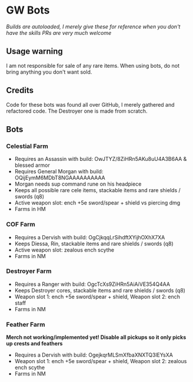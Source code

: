 # GW Bots
*Builds are autoloaded, I merely give these for reference when you don't have the skills*
*PRs are very much welcome*
## Usage warning
I am not responsible for sale of any rare items.
When using bots, do not bring anything you don't want sold.

## Credits
Code for these bots was found all over GitHub, I merely gathered and refactored code.
The Destroyer one is made from scratch.

## Bots

### Celestial Farm
- Requires an Assassin with build: OwJTYZ/8ZiHRn5AKu8uU4A3B6AA & blessed armor
- Requires General Morgan with build: OQijEymM6MDbT8NGAAAAAAAAAA
- Morgan needs sup command rune on his headpiece
- Keeps all possible rare cele items, stackable items  and rare shields / swords (q8)
- Active weapon slot: ench +5e sword/spear + shield vs piercing dmg
- Farms in HM

### COF Farm
- Requires a Dervish with build: OgCjkqqLrSihdftXYijhOXhX7XA
- Keeps Diessa, Rin, stackable items and rare shields / swords (q8)
- Active weapon slot: zealous ench scythe
- Farms in NM

### Destroyer Farm
- Requires a Ranger with build: OgcTcXs9ZiHRn5AiAiVE354Q4AA
- Keeps Destroyer cores, stackable items and rare shields / swords (q8)
- Weapon slot 1: ench +5e sword/spear + shield, Weapon slot 2: ench staff
- Farms in NM

### Feather Farm
**Merch not working/implemented yet! Disable all pickups so it only picks up crests and feathers**
- Requires a Dervish with build: OgejkqrMLSmXfbaXNXTQ3lEYsXA
- Weapon slot 1: ench +5e sword/spear + shield, Weapon slot 2: zealous ench scythe
- Farms in NM

